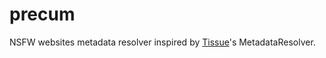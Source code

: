 precum
===

NSFW websites metadata resolver inspired by [Tissue](https://github.com/shikorism/tissue)'s MetadataResolver.
